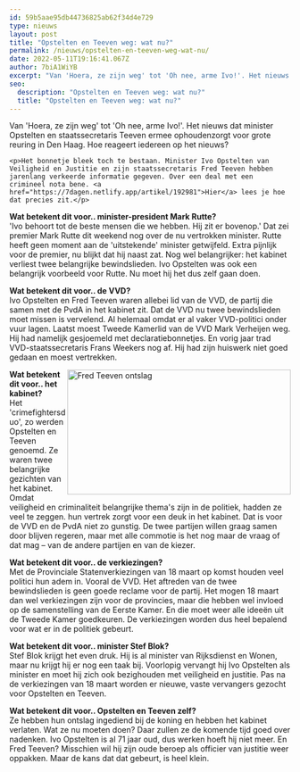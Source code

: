 ```yaml
---
id: 59b5aae95db44736825ab62f34d4e729
type: nieuws
layout: post
title: "Opstelten en Teeven weg: wat nu?"
permalink: /nieuws/opstelten-en-teeven-weg-wat-nu/
date: 2022-05-11T19:16:41.067Z
author: 7biA1WiYB
excerpt: "Van 'Hoera, ze zijn weg' tot 'Oh nee, arme Ivo!'. Het nieuws dat minister Opstelten en staatssecretaris Teeven ermee ophoudenzorgt voor grote reuring in Den Haag. Hoe reageert iedereen op het nieuws?  "
seo:
  description: "Opstelten en Teeven weg: wat nu?"
  title: "Opstelten en Teeven weg: wat nu?"
---
```

Van 'Hoera, ze zijn weg' tot 'Oh nee, arme Ivo!'. Het nieuws dat minister Opstelten en staatssecretaris Teeven ermee ophoudenzorgt voor grote reuring in Den Haag. Hoe reageert iedereen op het nieuws?  

    <p>Het bonnetje bleek toch te bestaan. Minister Ivo Opstelten van Veiligheid en Justitie en zijn staatssecretaris Fred Teeven hebben jarenlang verkeerde informatie gegeven. Over een deal met een crimineel nota bene. <a href="https://7dagen.netlify.app/artikel/192981">Hier</a> lees je hoe dat precies zit.</p>
<p><strong>Wat betekent dit voor.. minister-president Mark Rutte? </strong><br>'Ivo behoort tot de beste mensen die we hebben. Hij zit er bovenop.' Dat zei premier Mark Rutte dit weekend nog over de nu vertrokken minister. Rutte heeft geen moment aan de 'uitstekende' minister getwijfeld. Extra pijnlijk voor de premier, nu blijkt dat hij naast zat. Nog wel belangrijker: het kabinet verliest twee belangrijke bewindslieden. Ivo Opstelten was ook een belangrijk voorbeeld voor Rutte. Nu moet hij het dus zelf gaan doen.</p>
<p><strong>Wat betekent dit voor.. de VVD? </strong><br>Ivo Opstelten en Fred Teeven waren allebei lid van de VVD, de partij die samen met de PvdA in het kabinet zit. Dat de VVD nu twee bewindslieden moet missen is vervelend. Al helemaal omdat er al vaker VVD-politici onder vuur lagen. Laatst moest Tweede Kamerlid van de VVD Mark Verheijen weg. Hij had namelijk gesjoemeld met declaratiebonnetjes. En vorig jaar trad VVD-staatssecretaris Frans Weekers nog af. Hij had zijn huiswerk niet goed gedaan en moest vertrekken.</p>
<p><div class="media media-element-container media-default media-float-right"><div id="file-1582" class="file file-image file-image-jpeg">

        
  
  <div class="content">
    <img alt="Fred Teeven ontslag" height="3144" width="5606" style="height: 224px; width: 400px; float: right;" class="media-element file-default" src="https://7dagen.netlify.app/sites/default/files/ANP-31793016.jpg">  </div>

  
</div>
</div><strong>Wat betekent dit voor.. het kabinet? </strong><br>Het 'crimefightersduo', zo werden Opstelten en Teeven genoemd. Ze waren twee belangrijke gezichten van het kabinet. Omdat veiligheid en criminaliteit belangrijke thema's zijn in de politiek, hadden ze veel te zeggen. hun vertrek zorgt voor een deuk in het kabinet. Dat is voor de VVD en de PvdA niet zo gunstig. De twee partijen willen graag samen door blijven regeren, maar met alle commotie is het nog maar de vraag of dat mag – van de andere partijen en van de kiezer.
<p><strong>Wat betekent dit voor.. de verkiezingen? </strong><br>Met de Provinciale Statenverkiezingen van 18 maart op komst houden veel politici hun adem in. Vooral de VVD. Het aftreden van de twee bewindslieden is geen goede reclame voor de partij. Het mogen 18 maart dan wel verkiezingen zijn voor de provincies, maar die hebben wel invloed op de samenstelling van de Eerste Kamer. En die moet weer alle ideeën uit de Tweede Kamer goedkeuren. De verkiezingen worden dus heel bepalend voor wat er in de politiek gebeurt.</p>
<p><strong>Wat betekent dit voor.. minister Stef Blok? </strong><br>Stef Blok krijgt het even druk. Hij is al minister van Rijksdienst en Wonen, maar nu krijgt hij er nog een taak bij. Voorlopig vervangt hij Ivo Opstelten als minister en moet hij zich ook bezighouden met veiligheid en justitie. Pas na de verkiezingen van 18 maart worden er nieuwe, vaste vervangers gezocht voor Opstelten en Teeven.</p>
<p><strong>Wat betekent dit voor.. Opstelten en Teeven zelf? </strong><br>Ze hebben hun ontslag ingediend bij de koning en hebben het kabinet verlaten. Wat ze nu moeten doen? Daar zullen ze de komende tijd goed over nadenken. Ivo Opstelten is al 71 jaar oud, dus werken hoeft hij niet meer. En Fred Teeven? Misschien wil hij zijn oude beroep als officier van justitie weer oppakken. Maar de kans dat dat gebeurt, is heel klein. </p>  
